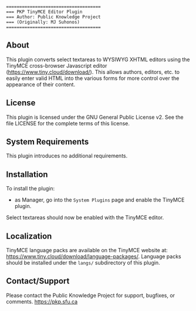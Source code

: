```
====================================
=== PKP TinyMCE Editor Plugin
=== Author: Public Knowledge Project
=== (Originally: MJ Suhonos)
====================================
```
## About

This plugin converts select textareas to WYSIWYG XHTML editors using the
TinyMCE cross-browser Javascript editor (https://www.tiny.cloud/download/).  This allows
authors, editors, etc. to easily enter valid HTML into the various forms for
more control over the appearance of their content.

## License

This plugin is licensed under the GNU General Public License v2. See the file
LICENSE for the complete terms of this license.

## System Requirements

This plugin introduces no additional requirements.

## Installation

To install the plugin:
 - as Manager, go into the `System Plugins` page and enable the TinyMCE plugin.

Select textareas should now be enabled with the TinyMCE editor.

Localization
------------
TinyMCE language packs are available on the TinyMCE website at: <https://www.tiny.cloud/download/language-packages/>.
Language packs should be installed under the `langs/` subdirectory of this plugin.

Contact/Support
---------------
Please contact the Public Knowledge Project for support, bugfixes, or comments.
https://pkp.sfu.ca
